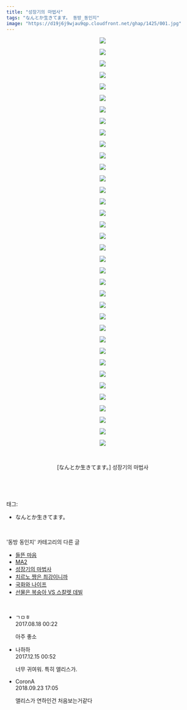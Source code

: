 ```yaml
---
title: "성장기의 마법사"
tags: "なんとか生きてます。 동방_동인지"
image: "https://d19j6j9wjau9qp.cloudfront.net/ghap/1425/001.jpg"
---
```

<div class="article">
<p style="text-align: center; clear: none; float: none;"><img src="{{ site.imgserver8 }}/ghap/1425/001.jpg"/></p>
<p style="text-align: center; clear: none; float: none;"><img src="{{ site.imgserver8 }}/ghap/1425/002.jpg"/></p>
<p style="text-align: center; clear: none; float: none;"><img src="{{ site.imgserver8 }}/ghap/1425/003.jpg"/></p>
<p style="text-align: center; clear: none; float: none;"><img src="{{ site.imgserver8 }}/ghap/1425/004.jpg"/></p>
<p style="text-align: center; clear: none; float: none;"><img src="{{ site.imgserver8 }}/ghap/1425/005.jpg"/></p>
<p style="text-align: center; clear: none; float: none;"><img src="{{ site.imgserver8 }}/ghap/1425/006.jpg"/></p>
<p style="text-align: center; clear: none; float: none;"><img src="{{ site.imgserver8 }}/ghap/1425/007.jpg"/></p>
<p style="text-align: center; clear: none; float: none;"><img src="{{ site.imgserver8 }}/ghap/1425/008.jpg"/></p>
<p style="text-align: center; clear: none; float: none;"><img src="{{ site.imgserver8 }}/ghap/1425/009.jpg"/></p>
<p style="text-align: center; clear: none; float: none;"><img src="{{ site.imgserver8 }}/ghap/1425/010.jpg"/></p>
<p style="text-align: center; clear: none; float: none;"><img src="{{ site.imgserver8 }}/ghap/1425/011.jpg"/></p>
<p style="text-align: center; clear: none; float: none;"><img src="{{ site.imgserver8 }}/ghap/1425/012.jpg"/></p>
<p style="text-align: center; clear: none; float: none;"><img src="{{ site.imgserver8 }}/ghap/1425/013.jpg"/></p>
<p style="text-align: center; clear: none; float: none;"><img src="{{ site.imgserver8 }}/ghap/1425/014.jpg"/></p>
<p style="text-align: center; clear: none; float: none;"><img src="{{ site.imgserver8 }}/ghap/1425/015.jpg"/></p>
<p style="text-align: center; clear: none; float: none;"><img src="{{ site.imgserver8 }}/ghap/1425/016.jpg"/></p>
<p style="text-align: center; clear: none; float: none;"><img src="{{ site.imgserver8 }}/ghap/1425/017.jpg"/></p>
<p style="text-align: center; clear: none; float: none;"><img src="{{ site.imgserver8 }}/ghap/1425/018.jpg"/></p>
<p style="text-align: center; clear: none; float: none;"><img src="{{ site.imgserver8 }}/ghap/1425/019.jpg"/></p>
<p style="text-align: center; clear: none; float: none;"><img src="{{ site.imgserver8 }}/ghap/1425/020.jpg"/></p>
<p style="text-align: center; clear: none; float: none;"><img src="{{ site.imgserver8 }}/ghap/1425/021.jpg"/></p>
<p style="text-align: center; clear: none; float: none;"><img src="{{ site.imgserver8 }}/ghap/1425/022.jpg"/></p>
<p style="text-align: center; clear: none; float: none;"><img src="{{ site.imgserver8 }}/ghap/1425/023.jpg"/></p>
<p style="text-align: center; clear: none; float: none;"><img src="{{ site.imgserver8 }}/ghap/1425/024.jpg"/></p>
<p style="text-align: center; clear: none; float: none;"><img src="{{ site.imgserver8 }}/ghap/1425/025.jpg"/></p>
<p style="text-align: center; clear: none; float: none;"><img src="{{ site.imgserver8 }}/ghap/1425/026.jpg"/></p>
<p style="text-align: center; clear: none; float: none;"><img src="{{ site.imgserver8 }}/ghap/1425/027.jpg"/></p>
<p style="text-align: center; clear: none; float: none;"><img src="{{ site.imgserver8 }}/ghap/1425/028.jpg"/></p>
<p style="text-align: center; clear: none; float: none;"><img src="{{ site.imgserver8 }}/ghap/1425/029.jpg"/></p>
<p style="text-align: center; clear: none; float: none;"><img src="{{ site.imgserver8 }}/ghap/1425/030.jpg"/></p>
<p style="text-align: center; clear: none; float: none;"><img src="{{ site.imgserver8 }}/ghap/1425/031.jpg"/></p>
<p style="text-align: center; clear: none; float: none;"><img src="{{ site.imgserver8 }}/ghap/1425/032.jpg"/></p>
<p style="text-align: center; clear: none; float: none;"><img src="{{ site.imgserver8 }}/ghap/1425/033.jpg"/></p>
<p style="text-align: center; clear: none; float: none;"><img src="{{ site.imgserver8 }}/ghap/1425/034.jpg"/></p>
<p style="text-align: center; clear: none; float: none;"><img src="{{ site.imgserver8 }}/ghap/1425/035.jpg"/></p>
<p style="text-align: center; clear: none; float: none;"><img src="{{ site.imgserver8 }}/ghap/1425/036.jpg"/></p>
<p style="text-align: center; clear: none; float: none;"><br/></p>
<p style="text-align: center; clear: none; float: none;">[なんとか生きてます。] 성장기의 마법사</p>
<p><br/></p>
</div><br/>
<div class="tagTrail">
<p>태그: </p>
<ul>
<li>なんとか生きてます。</li>
</ul>
</div><br/>
<div class="another">
<p>'동방 동인지' 카테고리의 다른 글</p>
<ul>
<li><a href="/ghap_1427">들뜬 마음</a></li>
<li><a href="/ghap_1426">MA2</a></li>
<li><a href="/ghap_1425">성장기의 마법사</a></li>
<li><a href="/ghap_1424">치르노 쨩은 최강이니까</a></li>
<li><a href="/ghap_1423">국화와 나이프</a></li>
<li><a href="/ghap_1422">선물은 복숭아 VS 스칼렛 데빌</a></li>
</ul>
</div><br/>
<div class="cb_module cb_fluid">
<div class="cb_wrt cb_profile">
<div class="comment">
<ul>
<li class="cb_thumb_off" id="comment15062422">
<div class="cb_comment_area">
<div class="cb_info_area">
<div class="cb_section">
<span class="cb_nick_name">ㄱㅁㅎ</span>
</div>
<div class="cb_section">
<span class="cb_date">2017.08.18 00:22 </span>
</div>
</div>
<div class="cb_dsc_comment">
<p class="cb_dsc">
											아주 좋소
										</p>
</div>
</div></li>
<li class="cb_thumb_off" id="comment15152389">
<div class="cb_comment_area">
<div class="cb_info_area">
<div class="cb_section">
<span class="cb_nick_name">나하하</span>
</div>
<div class="cb_section">
<span class="cb_date">2017.12.15 00:52 </span>
</div>
</div>
<div class="cb_dsc_comment">
<p class="cb_dsc">
											너무 귀여워. 특히 앨리스가.
										</p>
</div>
</div></li>
<li class="cb_thumb_off" id="comment15338630">
<div class="cb_comment_area">
<div class="cb_info_area">
<div class="cb_section">
<span class="cb_nick_name">CoronA</span>
</div>
<div class="cb_section">
<span class="cb_date">2018.09.23 17:05 </span>
</div>
</div>
<div class="cb_dsc_comment">
<p class="cb_dsc">
											앨리스가 연하인건 처음보는거같다
										</p>
</div>
</div></li>
</ul>
</div>
</div><!-- commentList close -->
</div><br/>
